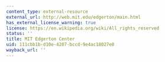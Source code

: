 ```yaml
---
content_type: external-resource
external_url: http://web.mit.edu/edgerton/main.html
has_external_license_warning: true
license: https://en.wikipedia.org/wiki/All_rights_reserved
status: ''
title: MIT Edgerton Center
uid: 111cbb1b-d10e-4207-bccd-9e4ac18027e0
wayback_url: ''
---
```

